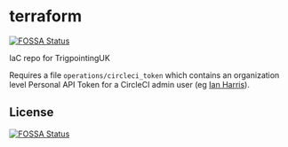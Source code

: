 # terraform
[![FOSSA Status](https://app.fossa.com/api/projects/git%2Bgithub.com%2FTrigpointingUK%2Fterraform.svg?type=shield)](https://app.fossa.com/projects/git%2Bgithub.com%2FTrigpointingUK%2Fterraform?ref=badge_shield)


IaC repo for TrigpointingUK

Requires a file `operations/circleci_token` which contains an organization level Personal API Token for a CircleCI admin user
(eg [Ian Harris](https://app.circleci.com/settings/user/tokens?return-to=https%3A%2F%2Fapp.circleci.com%2Fprojects%2Fproject-dashboard%2Fgithub%2FTrigpointingUK-Teasel%2F)).


## License
[![FOSSA Status](https://app.fossa.com/api/projects/git%2Bgithub.com%2FTrigpointingUK%2Fterraform.svg?type=large)](https://app.fossa.com/projects/git%2Bgithub.com%2FTrigpointingUK%2Fterraform?ref=badge_large)